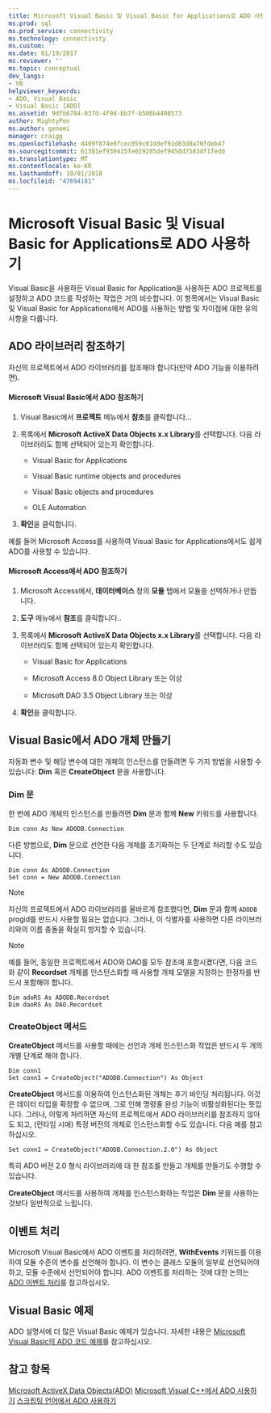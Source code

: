 ```yaml
---
title: Microsoft Visual Basic 및 Visual Basic for Applications로 ADO 사용하기 | Microsoft Docs
ms.prod: sql
ms.prod_service: connectivity
ms.technology: connectivity
ms.custom: ''
ms.date: 01/19/2017
ms.reviewer: ''
ms.topic: conceptual
dev_langs:
- VB
helpviewer_keywords:
- ADO, Visual Basic
- Visual Basic [ADO]
ms.assetid: 9dfb6784-037d-4f9d-bb7f-b506b4498573
author: MightyPen
ms.author: genemi
manager: craigg
ms.openlocfilehash: d409f874e9fcec059c01ddef91d83d8a70fdeb47
ms.sourcegitcommit: 61381ef939415fe019285def9450d7583df1fed0
ms.translationtype: MT
ms.contentlocale: ko-KR
ms.lasthandoff: 10/01/2018
ms.locfileid: "47694181"
---
```

# <a name="using-ado-with-microsoft-visual-basic-and-visual-basic-for-applications"></a>Microsoft Visual Basic 및 Visual Basic for Applications로 ADO 사용하기
Visual Basic을 사용하든 Visual Basic for Application을 사용하든 ADO 프로젝트를 설정하고 ADO 코드를 작성하는 작업은 거의 비슷합니다. 이 항목에서는 Visual Basic 및 Visual Basic for Applications에서 ADO를 사용하는 방법 및 차이점에 대한 유의 사항을 다룹니다.

## <a name="referencing-the-ado-library"></a>ADO 라이브러리 참조하기
 자신의 프로젝트에서 ADO 라이브러리를 참조해야 합니다(만약 ADO 기능을 이용하려면).

#### <a name="to-reference-ado-from-microsoft-visual-basic"></a>Microsoft Visual Basic에서 ADO 참조하기

1. Visual Basic에서 **프로젝트** 메뉴에서 **참조**를 클릭합니다...

2.  목록에서 **Microsoft ActiveX Data Objects x.x Library**를 선택합니다. 다음 라이브러리도 함께 선택되어 있는지 확인합니다.

    -   Visual Basic for Applications

    -   Visual Basic runtime objects and procedures

    -   Visual Basic objects and procedures

    -   OLE Automation

3.  **확인**을 클릭합니다.

 예를 들어 Microsoft Access를 사용하여 Visual Basic for Applications에서도 쉽게 ADO를 사용할 수 있습니다. 

#### <a name="to-reference-ado-from-microsoft-access"></a>Microsoft Access에서 ADO 참조하기

1.  Microsoft Access에서, **데이터베이스** 창의 **모듈** 탭에서 모듈을 선택하거나 만듭니다.

2.  **도구** 메뉴에서 **참조**를 클릭합니다..

3.  목록에서 **Microsoft ActiveX Data Objects x.x Library**를 선택합니다. 다음 라이브러리도 함께 선택되어 있는지 확인합니다.

    -   Visual Basic for Applications

    -   Microsoft Access 8.0 Object Library 또는 이상

    -   Microsoft DAO 3.5 Object Library 또는 이상

4.  **확인**을 클릭합니다.

## <a name="creating-ado-objects-in-visual-basic"></a>Visual Basic에서 ADO 개체 만들기
 자동화 변수 및 해당 변수에 대한 개체의 인스턴스를 만들려면 두 가지 방법을 사용할 수 있습니다: **Dim** 혹은 **CreateObject** 문을 사용합니다.

### <a name="dim"></a>Dim 문
한 번에 ADO 개체의 인스턴스를 만들려면 **Dim** 문과 함께 **New** 키워드를 사용합니다.
 
```
Dim conn As New ADODB.Connection
```

다른 방법으로, **Dim** 문으로 선언한 다음 개체를 초기화하는 두 단계로 처리할 수도 있습니다.

```
Dim conn As ADODB.Connection
Set conn = New ADODB.Connection
```

> [!NOTE]
> 자신의 프로젝트에서 ADO 라이브러리를 올바르게 참조했다면, **Dim** 문과 함께 `ADODB` progid를 반드시 사용할 필요는 없습니다. 그러나, 이 식별자를 사용하면 다른 라이브러리와의 이름 충돌을 확실히 방지할 수 있습니다.

> [!NOTE]
> 예를 들어, 동일한 프로젝트에서 ADO와 DAO를 모두 참조에 포함시켰다면, 다음 코드와 같이 **Recordset** 개체를 인스턴스화할 때 사용할 개체 모델을 지정하는 한정자를 반드시 포함해야 합니다.

```
Dim adoRS As ADODB.Recordset
Dim daoRS As DAO.Recordset
```

### <a name="createobject"></a>CreateObject 메서드
**CreateObject** 메서드를 사용할 때에는 선언과 개체 인스턴스화 작업은 반드시 두 개의 개별 단계로 해야 합니다.

```
Dim conn1
Set conn1 = CreateObject("ADODB.Connection") As Object
```

**CreateObject** 메서드를 이용하여 인스턴스화된 개체는 후기 바인딩 처리됩니다. 이것은 데이터 타입을 확정할 수 없으며, 그로 인해 명령줄 완성 기능이 비활성화된다는 뜻입니다. 그러나, 이렇게 처리하면 자신의 프로젝트에서 ADO 라이브러리를 참조하지 않아도 되고, (런타임 시에) 특정 버전의 개체로 인스턴스화할 수도 있습니다. 다음 예를 참고하십시오.

```
Set conn1 = CreateObject("ADODB.Connection.2.0") As Object
```

특히 ADO 버전 2.0 형식 라이브러리에 대 한 참조를 만들고 개체를 만들기도 수행할 수 있습니다.

**CreateObject** 메서드를 사용하여 개체를 인스턴스화하는 작업은 **Dim** 문을 사용하는 것보다 일반적으로 느립니다.

## <a name="handling-events"></a>이벤트 처리
Microsoft Visual Basic에서 ADO 이벤트를 처리하려면, **WithEvents** 키워드를 이용하여 모듈 수준의 변수를 선언해야 합니다. 이 변수는 클래스 모듈의 일부로 선언되어야 하고, 모듈 수준에서 선언되어야 합니다. ADO 이벤트를 처리하는 것에 대한 논의는 [ADO 이벤트 처리](../../../ado/guide/data/handling-ado-events.md)를 참고하십시오.

## <a name="visual-basic-examples"></a>Visual Basic 예제
ADO 설명서에 더 많은 Visual Basic 예제가 있습니다. 자세한 내용은 [Microsoft Visual Basic의 ADO 코드 예제](../../../ado/reference/ado-api/ado-code-examples-in-visual-basic.md)를 참고하십시오.

## <a name="see-also"></a>참고 항목
 [Microsoft ActiveX Data Objects(ADO)](../../../ado/microsoft-activex-data-objects-ado.md) [Microsoft Visual C++에서 ADO 사용하기](../../../ado/guide/appendixes/using-ado-with-microsoft-visual-c.md) [스크립팅 언어에서 ADO 사용하기](../../../ado/guide/appendixes/using-ado-with-scripting-languages.md)
